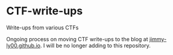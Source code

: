 # CTF-write-ups
Write-ups from various CTFs

Ongoing process on moving CTF write-ups to the blog at [jimmy-ly00.github.io](jimmy-ly00.github.io). I will be no longer adding to this repository.
